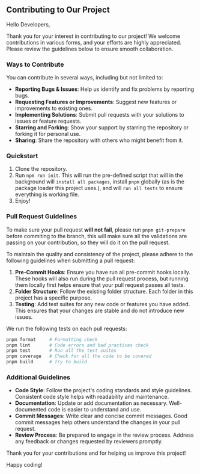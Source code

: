## Contributing to Our Project

Hello Developers,

Thank you for your interest in contributing to our project! We welcome contributions in various forms, and your efforts are highly appreciated. Please review the guidelines below to ensure smooth collaboration.

### Ways to Contribute
You can contribute in several ways, including but not limited to:

- **Reporting Bugs & Issues**: Help us identify and fix problems by reporting bugs.
- **Requesting Features or Improvements**: Suggest new features or improvements to existing ones.
- **Implementing Solutions**: Submit pull requests with your solutions to issues or feature requests.
- **Starring and Forking**: Show your support by starring the repository or forking it for personal use.
- **Sharing**: Share the repository with others who might benefit from it.

### Quickstart

1. Clone the repository.
2. Run `npm run init`. This will run the pre-defined script that will in the background will `install all packages`, install `pnpm` globally (as is the package loader this project uses.), and will `run all tests` to ensure everything is working file.
3. Enjoy!

### Pull Request Guidelines

To make sure your pull request **will not fail**, please run `pnpm git-prepare` before commiting to the branch, this will make sure all the validations are passing on your contribution, so they will do it on the pull request.

To maintain the quality and consistency of the project, please adhere to the following guidelines when submitting a pull request:

1. **Pre-Commit Hooks**: Ensure you have run all pre-commit hooks locally. These hooks will also run during the pull request process, but running them locally first helps ensure that your pull request passes all tests.
2. **Folder Structure**: Follow the existing folder structure. Each folder in this project has a specific purpose.
3. **Testing**: Add test suites for any new code or features you have added. This ensures that your changes are stable and do not introduce new issues.

We run the following tests on each pull requests:

```bash
pnpm format     # Formatting check
pnpm lint       # Code errors and bad practices check
pnpm test       # Run all the test suites
pnpm coverage   # Check for all the code to be covered
pnpm build      # Try to build 
```

### Additional Guidelines

- **Code Style**: Follow the project's coding standards and style guidelines. Consistent code style helps with readability and maintenance.
- **Documentation**: Update or add documentation as necessary. Well-documented code is easier to understand and use.
- **Commit Messages**: Write clear and concise commit messages. Good commit messages help others understand the changes in your pull request.
- **Review Process**: Be prepared to engage in the review process. Address any feedback or changes requested by reviewers promptly.

Thank you for your contributions and for helping us improve this project!

Happy coding!
